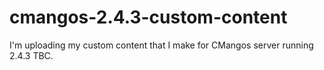 # cmangos-2.4.3-custom-content
I'm uploading my custom content that I make for CMangos server running 2.4.3 TBC.
